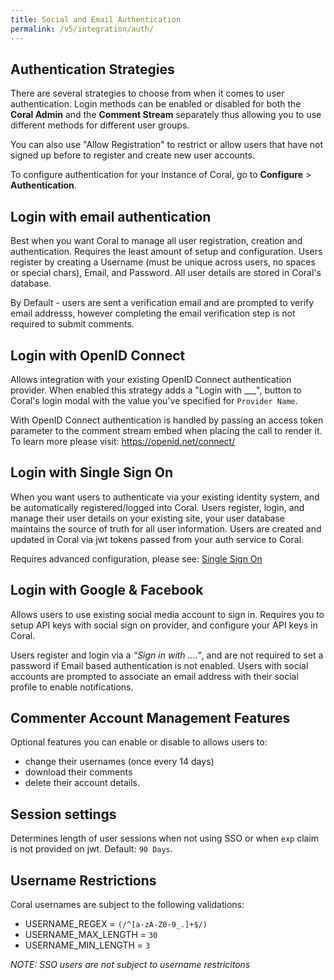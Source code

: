 ```yaml
---
title: Social and Email Authentication
permalink: /v5/integration/auth/
---
```


## Authentication Strategies 

There are several strategies to choose from when it comes to user authentication. Login methods can be enabled or disabled for both the **Coral Admin** and the **Comment Stream** separately thus allowing you to use different methods for different user groups. 

You can also use "Allow Registration" to restrict or allow users that have not signed up before to register and create new user accounts. 

To configure authentication for your instance of Coral, go to **Configure** > **Authentication**. 

## Login with email authentication
Best when you want Coral to manage all user registration, creation and authentication. Requires the least amount of setup and configuration. Users register by creating a Username (must be unique across users, no spaces or special chars), Email, and Password. All user details are stored in Coral's database. 

By Default - users are sent a verification email and are prompted to verify email addresss, however completing the email verification step is not required to submit comments. 


## Login with OpenID Connect

Allows integration with your existing OpenID Connect authentication provider. When enabled this strategy adds a "Login with ___", button to Coral's login modal with the value you've specified for `Provider Name`. 

With OpenID Connect authentication is handled by passing an access token parameter to the comment stream embed when placing the call to render it. To learn more please visit: https://openid.net/connect/

## Login with Single Sign On

When you want users to authenticate via your existing identity system, and be automatically registered/logged into Coral. Users register, login, and manage their user details on your existing site, your user database maintains the source of truth for all user information. Users are created and updated in Coral via jwt tokens passed from your auth service to Coral. 

Requires advanced configuration, please see:  [Single Sign On](/talk/v5/integrating/sso/)

## Login with Google & Facebook
Allows users to use existing social media account to sign in. Requires you to setup API keys with social sign on provider, and configure your API keys in Coral. 

Users register and login via a *“Sign in with ….”*, and are not required to set a password if Email based authentication is not enabled. Users with social accounts are prompted to associate an email address with their social profile to enable notifications. 


## Commenter Account Management Features

Optional features you can enable or disable to allows users to:
* change their usernames (once every 14 days)
* download their comments
* delete their account details.

## Session settings

Determines length of user sessions when not using SSO or when `exp` claim is not provided on jwt. Default: `90 Days`. 

## Username Restrictions

Coral usernames are subject to the following validations:
* USERNAME_REGEX = 
`(/^[a-zA-Z0-9_.]+$/)`
* USERNAME_MAX_LENGTH = `30`
* USERNAME_MIN_LENGTH = `3`

*NOTE: SSO users are not subject to username restricitons*
